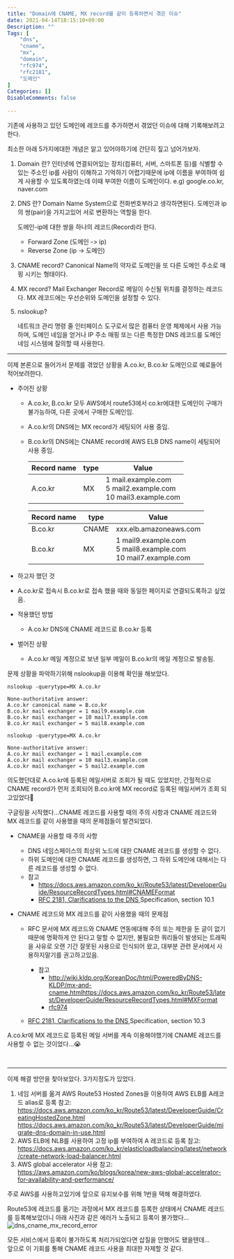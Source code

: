 ```yaml
---
title: "Domain에 CNAME, MX record를 같이 등록하면서 겪은 이슈"
date: 2021-04-14T18:15:10+09:00
Description: ""
Tags: [
	"dns",
	"cname",
	"mx",
	"domain",
	"rfc974",
	"rfc2181",
	"도메인"
]
Categories: []
DisableComments: false
  
---
```


기존에 사용하고 있던 도메인에 레코드를 추가하면서 겪었던 이슈에 대해 기록해보려고한다.

최소한 아래 5가지에대한 개념은 알고 있어야하기에 간단히 짚고 넘어가보자.

1. Domain 란?
   인터넷에 연결되어있는 장치(컴퓨터, 서버, 스마트폰 등)를 식별할 수 있는 주소인 ip를 사람이 이해하고 기억하기 어렵기때문에 ip에 이름을 부여하여 쉽게 사용할 수 있도록하였는데 이때 부여한 이름이 도메인이다.
   e.g) google.co.kr, naver.com

2. DNS 란?
   Domain Name System으로 전화번호부라고 생각하면된다. 도메인과 ip의 쌍(pair)을 가지고있어 서로 변환하는 역할을 한다.

   도메인-ip에 대한 쌍을 하나의 레코드(Record)라 한다.

   - Forward Zone (도메인 -> ip)
   - Reverse Zone (ip -> 도메인)

3. CNAME record?
   Canonical Name의 약자로 도메인을 또 다른 도메인 주소로 매핑 시키는 형태이다.

4. MX record?
   Mail Exchanger Record로 메일이 수신될 위치를 결정하는 레코드다. MX 레코드에는 우선순위와 도메인을 설정할 수 있다.

5. nslookup?

   네트워크 관리 명령 줄 인터페이스 도구로서 많은 컴퓨터 운영 체제에서 사용 가능하며, 도메인 네임을 얻거나 IP 주소 매핑 또는 다른 특정한 DNS 레코드를 도메인 네임 시스템에 질의할 때 사용한다.

   

------



이제 본론으로 들어가서 문제를 겪었던 상황을 A.co.kr, B.co.kr 도메인으로 예로들어 적어보려한다.

- 주어진 상황

  - A.co.kr, B.co.kr 모두 AWS에서 route53에서 co.kr에대한 도메인이 구매가 불가능하여, 다른 곳에서 구매한 도메인임.

  - A.co.kr의 DNS에는 MX record가 세팅되어 사용 중임.

  - B.co.kr의 DNS에는 CNAME record에  AWS ELB DNS name이 세팅되어 사용 중임.

    | Record name | type | Value                                                        |
    | ----------- | ---- | ------------------------------------------------------------ |
    | A.co.kr     | MX   | 1 mail.example.com<br />5 mail2.example.com<br />10 mail3.example.com |

    | Record name | type  | Value                                                        |
    | ----------- | ----- | ------------------------------------------------------------ |
    | B.co.kr     | CNAME | xxx.elb.amazoneaws.com                                       |
    | B.co.kr     | MX    | 1 mail9.example.com<br />5 mail8.example.com<br />10 mail7.example.com |

- 하고자 했던 것
  
- A.co.kr로 접속시 B.co.kr로 접속 했을 때와 동일한 페이지로 연결되도록하고 싶었음.
  
- 적용했던 방법

  - A.co.kr DNS에 CNAME 레코드로 B.co.kr 등록

- 벌어진 상황

  - A.co.kr 메일 계정으로 보낸 일부 메일이 B.co.kr의 메일 계정으로 발송됨.

    

문제 상황을 파악하기위해 nslookup을 이용해 확인을 해보았다.

```shell
nslookup -querytype=MX A.co.kr

None-authoritative answer:
A.co.kr canonical name = B.co.kr
B.co.kr mail exchanger = 1 mail9.example.com
B.co.kr mail exchanger = 10 mail7.example.com
B.co.kr mail exchanger = 5 mail8.example.com
```

```shell
nslookup -querytype=MX A.co.kr

None-authoritative answer:
A.co.kr mail exchanger = 1 mail.example.com
A.co.kr mail exchanger = 10 mail3.example.com
A.co.kr mail exchanger = 5 mail2.example.com
```

의도했던대로 A.co.kr에 등록된 메일서버로 조회가 될 때도 있었지만, 간헐적으로 CNAME record가 먼저 조회되어 B.co.kr에 MX record로 등록된 메일서버가 조회 되고있었다🤯



구글링을 시작했다...CNAME 레코드를 사용할 때의 주의 사항과 CNAME 레코드와 MX 레코드를 같이 사용했을 때의 문제점들이 발견되었다.

- CNAME을 사용할 때 주의 사항 

  - DNS 네임스페이스의 최상위 노드에 대한 CNAME 레코드를 생성할 수 없다.
  - 하위 도메인에 대한 CNAME 레코드를 생성하면, 그 하위 도메인에 대해서는 다른 레코드를 생성할 수 없다.
  - 참고
    - https://docs.aws.amazon.com/ko_kr/Route53/latest/DeveloperGuide/ResourceRecordTypes.html#CNAMEFormat
    - [RFC 2181, Clarifications to the DNS ](https://tools.ietf.org/html/rfc2181)Specification, section 10.1

- CNAME 레코드와 MX 레코드를 같이 사용했을 때의 문제점 

  - RFC 문서에 MX 레코드와 CNAME 연동에대해 주의 또는 제한을 둔 글이 없기때문에 명확하게 안 된다고 말할 수 없지만, 불필요한 쿼리들이 발생되는 트래픽을 사유로 오랜 기간 잘못된 사용으로 인식되어 왔고, 대부분 관련 문서에서 사용하지말기를 권고하고있음.

    - 참고
      - http://wiki.kldp.org/KoreanDoc/html/PoweredByDNS-KLDP/mx-and-cname.htmlhttps://docs.aws.amazon.com/ko_kr/Route53/latest/DeveloperGuide/ResourceRecordTypes.html#MXFormat
      - [rfc974](https://tools.ietf.org/html/rfc974)

  - [RFC 2181, Clarifications to the DNS ](https://tools.ietf.org/html/rfc2181)Specification, section 10.3

    

A.co.kr에 MX 레코드로 등록된 메일 서버를 계속 이용해야했기에 CNAME 레코드를 사용할 수 없는 것이었다...😭

<br />

------



이제 해결 방안을 찾아보았다. 3가지정도가 있었다.

1. 네임 서버를 옮겨 AWS Route53 Hosted Zones을 이용하여 AWS ELB를 A레코드 alias로 등록
   참고: https://docs.aws.amazon.com/ko_kr/Route53/latest/DeveloperGuide/CreatingHostedZone.html
   https://docs.aws.amazon.com/ko_kr/Route53/latest/DeveloperGuide/migrate-dns-domain-in-use.html
2. AWS ELB에 NLB를 사용하여 고정 ip를 부여하여 A 레코드로 등록
   참고: https://docs.aws.amazon.com/ko_kr/elasticloadbalancing/latest/network/create-network-load-balancer.html
3. AWS global accelerator 사용
   참고: https://aws.amazon.com/ko/blogs/korea/new-aws-global-accelerator-for-availability-and-performance/

주로 AWS를 사용하고있기에 앞으로 유지보수를 위해 1번을 택해 해결하였다.





Route53에 레코드를 옮기는 과정에서 MX 레코드를 등록한 상태에서 CNAME 레코드를 등록해보았더니 아래 사진과 같은 에러가 노출되고 등록이 불가했다... ![dns_cname_mx_record_error](/images/dns_cname_mx_record_error.png)



모든 서비스에서 등록이 불가하도록 처리가되었다면 삽질을 안했어도 됐을텐데...  
앞으로 이 기회를 통해 CNAME 레코드 사용을 최대한 자제할 것 같다.